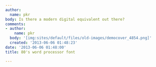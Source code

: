 ```yaml
---
author:
  name: pkr
body: Is there a modern digital equivalent out there?
comments:
- author:
    name: pkr
  body: '[img:sites/default/files/old-images/democover_4854.png]'
  created: '2013-06-06 01:48:23'
date: '2013-06-06 01:48:00'
title: 80's word processor font

---
```

